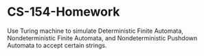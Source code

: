 # CS-154-Homework
Use Turing machine to simulate Deterministic Finite Automata, Nondeterministic Finite Automata, and Nondeterministic Pushdown Automata to accept certain strings.
